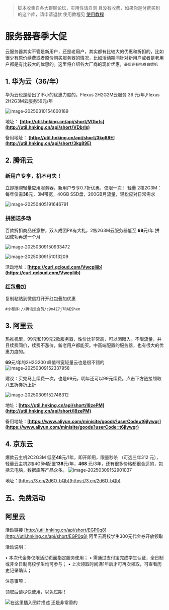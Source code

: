 > 脚本收集自各大群聊论坛，实用性请自测 且没有收费，如果你是付费买到的这个库，请申请退款
> 使用教程见 [使用教程](使用教程.md)


# 服务器春季大促


云服务器其实不管是新用户，还是老用户，其实都有比较大的优惠和折扣的，比如很少有原价续费或者原价购买服务器的情况，比如活动期间针对新用户或者是老用户都是有比较大的优惠的。这里将介绍各大厂商的现价优惠，`最后还有免费白嫖机`

## 1. 华为云（36/年）

华为云也是给出了不小的优惠力度的。Flexus 2H2G2M云服务 36 元/年,Flexus 2H2G3M云服务59元/年

![image-20250310154600189](https://img.hnking.cn//blog/202503101546280.png)


地址： **[http://util.hnking.cn/api/short/VDbrIs](http://util.hnking.cn/api/short/VDbrIs)**

备用地址： **[http://util.hnking.cn/api/short/3kg89E](http://util.hnking.cn/api/short/3kg89E)**

## 2. 腾讯云

### 新用户专享，机不可失！

立即抢购轻量应用服务器，新用户专享0.7折优惠，仅限一次！
轻量 2核2G3M：每年仅需**38**元，3M带宽，40GB SSD盘，200GB月流量，轻松应对日常需求

![image-20250405191646791](https://img.hnking.cn//blog/202504051916873.png)

### 拼团送多动

百款折扣商品任意拼，双人成团PK有大礼，2核2G3M云服务器低至 **68**元/年 拼团成功再送一个月

![image-20250309150933472](https://img.hnking.cn//blog/202503091509608.png)

![image-20250309151013209](https://img.hnking.cn//blog/202503101544639.png)

活动地址：**[https://curl.qcloud.com/Vwcpliib](https://curl.qcloud.com/Vwcpliib)**

### 红包叠加 

复制粘贴到微信打开开红包叠加优惠

```
#小程序://腾讯云会员/c9m4Z7j7RAEShxn
```



## 3. 阿里云

热推机型，99元和199元2款服务器，性价比非常高，可以闭眼入。不限流量，并且续费同价，续费不涨价，新老用户都能买。中高端配置的服务器，也有很大的优惠力度的。

**69**元/年的2H2G200 峰值带宽轻量云也是很不错的
![image-20250309152337958](https://img.hnking.cn//blog/202503091523135.png)

建议：买完马上续费一次，也是99元，明年还可以99元续费。点击下方链接领取八五折券折上折

![image-20250309152748312](https://img.hnking.cn//blog/202503091527410.png)

地址：**[http://util.hnking.cn/api/short/I8zePM](http://util.hnking.cn/api/short/I8zePM)**

备用地址：**[https://www.aliyun.com/minisite/goods?userCode=t6jlywqr](https://www.aliyun.com/minisite/goods?userCode=t6jlywqr)** 

## 4. 京东云

爆款云主机2C2G3M 低至**48**元/1年，即开即用，限量秒杀 （可选三年312 元），轻量云主机2核4G5M配置**138**元/年，**468** 元/3年，还有很多价格都很合适的，包括云电脑，数据库等产品众多。
![image-20250309152901037](https://img.hnking.cn//blog/202503091529177.png)

地址：[https://3.cn/2d6O-bQb](https://3.cn/2d6O-bQb)



## 五、免费活动

## 阿里云

活动链接 [http://util.hnking.cn/api/short/EGP0q8](http://util.hnking.cn/api/short/EGP0q8)
阿里云高校学生300元代金券开放领取

活动说明：

 • 本次代金券仅限活动页面指定服务使用；
 • 需通过支付宝完成学生认证，全日制或非全日制高校学生均可参与；
 • 上次领取时间满1年后才可再次领取，可查看历史记录确认；

注意事项：

领取后请尽快使用，以免过期！

![在这里插入图片描述](https://img.hnking.cn//blog/202504060107924.png)
还是非常香的